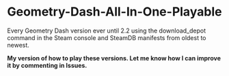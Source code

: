 # Geometry-Dash-All-In-One-Playable
Every Geometry Dash version ever until 2.2 using the download_depot command in the Steam console and SteamDB manifests from oldest to newest.

**My version of how to play these versions. Let me know how I can improve it by commenting in Issues.** 

